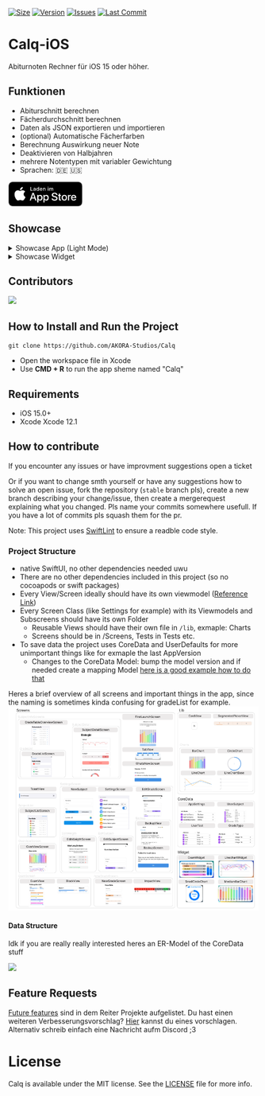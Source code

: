 [![Size](https://img.shields.io/github/repo-size/AKORA-Studios/Calq?color=428FE3&label=SIZE&style=for-the-badge)](https://apps.apple.com/tt/app/calq-abiturnoten/id1605925893?uo=2)
[![Version](https://img.shields.io/github/v/release/AKORA-Studios/Calq?color=428FE3&label=Version&style=for-the-badge)](https://apps.apple.com/tt/app/calq-abiturnoten/id1605925893?uo=2)
[![Issues](https://img.shields.io/github/issues/AKORA-Studios/Calq?color=428FE3&label=Issues&style=for-the-badge)](https://apps.apple.com/tt/app/calq-abiturnoten/id1605925893?uo=2)
[![Last Commit](https://img.shields.io/github/last-commit/AKORA-Studios/Calq/stable?color=428FE3&label=lastcommit&style=for-the-badge)](https://apps.apple.com/tt/app/calq-abiturnoten/id1605925893?uo=2)

# Calq-iOS

Abiturnoten Rechner für iOS 15 oder höher.

## Funktionen

- Abiturschnitt berechnen
- Fächerdurchschnitt berechnen
- Daten als JSON exportieren und importieren
- (optional) Automatische Fächerfarben
- Berechnung Auswirkung neuer Note
- Deaktivieren von Halbjahren
- mehrere Notentypen mit variabler Gewichtung
- Sprachen: 🇩🇪 🇺🇸

[<img src="images/appstoreImage.svg" height="50">](https://apps.apple.com/tt/app/calq-abiturnoten/id1605925893?uo=2)
<br>

## Showcase

<details closed>
<summary>Showcase App (Light Mode)</summary>
<br>

<img src="https://kiarar.moe/images/calq/overview1.png" width="310" height="670">
<img src="https://kiarar.moe/images/calq/overview2.png" width="310" height="670">

<img src="https://kiarar.moe/images/calq/subjectList.png" width="310" height="670">
<img src="https://kiarar.moe/images/calq/newgrade.png" width="310" height="670">

<img src="https://kiarar.moe/images/calq/subject.png" width="310" height="670">
<img src="https://kiarar.moe/images/calq/gradeList.png" width="310" height="670">

<img src="https://kiarar.moe/images/calq/exams.png" width="310" height="670">
<img src="https://kiarar.moe/images/calq/settings.png" width="310" height="670">

<img src="https://kiarar.moe/images/calq/weight.png" width="310" height="670">
<img src="https://kiarar.moe/images/calq/gradeTable.png" width="310" height="670">

</details>

<details closed>
<summary>Showcase Widget</summary>
<br>

<img src="https://kiarar.moe/images/calq/widgetDark.png" width="310" height="670">
<img src="https://kiarar.moe/images/calq/widget.png" width="310" height="670">
  
</details
<br>

## Contributors

<a href = "https://github.com/AKORA-Studios/Calq/graphs/contributors">
  <img src = "https://contrib.rocks/image?repo=AKORA-Studios/Calq"/>
</a>

## How to Install and Run the Project

```
git clone https://github.com/AKORA-Studios/Calq
```

- Open the workspace file in Xcode
- Use **CMD + R** to run the app sheme named "Calq"

## Requirements

- iOS 15.0+
- Xcode Xcode 12.1

## How to contribute

If you encounter any issues or have improvment suggestions open a ticket

Or if you want to change smth yourself or have any suggestions how to solve an open issue, fork the repository (`stable` branch pls), create a new branch describing your change/issue, then create a mergerequest explaining what you changed. Pls name your commits somewhere usefull. If you have a lot of commits pls squash them for the pr.

Note: This project uses [SwiftLint](https://github.com/realm/SwiftLint) to ensure a readble code style.

### Project Structure

- native SwiftUI, no other dependencies needed uwu
- There are no other dependencies included in this project (so no cocoapods or swift packages)
- Every View/Screen ideally should have its own viewmodel ([Reference Link](https://en.wikipedia.org/wiki/Model%E2%80%93view%E2%80%93viewmodel))
- Every Screen Class (like Settings for example) with its Viewmodels and Subscreens should have its own Folder
  - Reusable Views should have their own file in `/lib`, exmaple: Charts
  - Screens should be in /Screens, Tests in Tests etc.
- To save data the project uses CoreData and UserDefaults for more unimportant things like for exmaple the last AppVersion
  - Changes to the CoreData Model: bump the model version and if needed create a mapping Model [here is a good example how to do that](https://medium.com/@maddy.lucky4u/swift-4-core-data-part-5-core-data-migration-3fc32483a5f2)

Heres a brief overview of all screens and important things in the app, since the naming is sometimes kinda confusing for gradeList for example.
<img src = "./images/CalqOverViews.png"/>

#### Data Structure

Idk if you are really really interested heres an ER-Model of the CoreData stuff

<img src = "https://kiarar.moe/images/calq/sql_calq.jpg" height="200" />

## Feature Requests

[Future features](https://github.com/AKORA-Studios/Calq/projects2) sind in dem Reiter Projekte aufgelistet. Du hast einen weiteren Verbesserungsvorschlag? [Hier](https://github.com/AKORA-Studios/Calq/issues) kannst du eines vorschlagen.
Alternativ schreib einfach eine Nachricht aufm Discord ;3

# License

Calq is available under the MIT license. See the [LICENSE](https://github.com/AKORA-Studios/Calq-iOS/blob/stable/LICENSE) file for more info.
